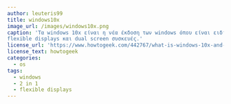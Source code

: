 ```yaml
---
author: leuteris99
title: windows10x
image_url: /images/windows10x.png
caption: 'Τα windows 10x είναι η νέα έκδοση των windows όπου είναι ειδικά σχεδίασμένα για χρήση με 
flexible displays και dual screen συσκευές.'
license_url: 'https://www.howtogeek.com/442767/what-is-windows-10x-and-how-is-it-different/'
license_text: howtogeek
categories:
  - os
tags:
  - windows
  - 2 in 1
  - flexible displays
---
```

